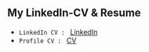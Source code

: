 ## My LinkedIn-CV & Resume

- ```LinkedIn CV : ```  [LinkedIn](https://github.com/codersguild/codersguild/blob/master/CV/LinkedIn-Sumit-Lahiri-IITK.pdf)
- ```Profile CV : ```  [CV](https://github.com/codersguild/codersguild/blob/master/CV/Resume-Sumit-Lahiri-IITK.pdf)
